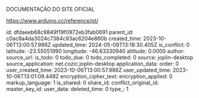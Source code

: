DOCUMENTAÇÃO DO SITE OFICIAL

https://www.arduino.cc/reference/pt/


id: dfdaeeb68c9849f19f0972eb3fab0691
parent_id: c0ac8a4da3024c7384c93ac6204e860b
created_time: 2023-10-06T13:00:57.986Z
updated_time: 2024-05-09T13:18:30.405Z
is_conflict: 0
latitude: -23.55051990
longitude: -46.63330940
altitude: 0.0000
author: 
source_url: 
is_todo: 0
todo_due: 0
todo_completed: 0
source: joplin-desktop
source_application: net.cozic.joplin-desktop
application_data: 
order: 0
user_created_time: 2023-10-06T13:00:57.986Z
user_updated_time: 2023-10-06T13:01:09.449Z
encryption_cipher_text: 
encryption_applied: 0
markup_language: 1
is_shared: 0
share_id: 
conflict_original_id: 
master_key_id: 
user_data: 
deleted_time: 0
type_: 1